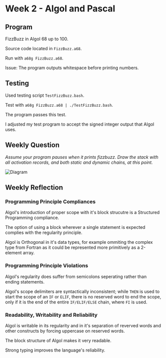 # Week 2 - Algol and Pascal

## Program

FizzBuzz in Algol 68 up to 100.

Source code located in `FizzBuzz.a68`.

Run with `a68g FizzBuzz.a68`.

Issue: The program outputs whitespace before printing numbers.

## Testing

Used testing script `TestFizzBuzz.bash`.

Test with `a68g FizzBuzz.a68 | ./TestFizzBuzz.bash`.

The program passes this test.

I adjusted my test program to accept the signed integer output that Algol uses.

## Weekly Question

*Assume your program pauses when it prints fizzbuzz. Draw the stack with all
activation records, and both static and dynamic chains, at this point.*

![Diagram](https://i.imgur.com/fWZRxHY.png)

## Weekly Reflection

### Programming Principle Compliances

Algol's introduction of proper scope with it's block strucutre is a Structured
Programming compliance.

The option of using a block wherever a single statement is expected complies with the
regularity principle.

Algol is Orthogonal in it's data types, for example ommiting the complex type from
Fortran as it could be represented more primitively as a 2-element array.

### Programming Principle Violations

Algol's regularity does suffer from semicolons seperating rather than ending 
statements.

Algol's scope delimiters are syntactically inconsistent; while `THEN` is used to 
start the scope of an `IF` or `ELIF`, there is no reserved word to end the scope,
only if it is the end of the entire `IF/ELIF/ELSE` chain, where `FI` is used.

### Readability, Writability and Reliability

Algol is writable in its regularity and in it's separation of reverved words and other
constructs by forcing uppercase on reserved words.

The block structure of Algol makes it very readable.

Strong typing improves the language's reliability.
